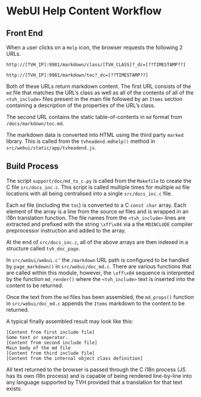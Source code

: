 # WebUI Help Content Workflow

## Front End

When a user clicks on a `Help` icon, the browser requests the following 2 URLs.

`http://[TVH_IP]:9981/markdown/class/[TVH_CLASS]?_dc=[??TIMESTAMP??]`

`http://[TVH_IP]:9981/markdown/toc?_dc=[??TIMESTAMP??]`

Both of these URLs return markdown content. The first URL consists of the `md` file that matches the URL’s class as well as all of the contents of all of the `<tvh_include>` files present in the main file followed by an `Items` section containing a description of the properties of the URL’s class.

The second URL contains the static table-of-contents in `md` format from `/docs/markdown/toc.md`.

The markdown data is converted into HTML using the third party `marked` library. This is called from the `tvheadend.mdhelp()` method in `src/webui/static/app/tvheadend.js`.

## Build Process

The script `support/doc/md_to_c.py` is called from the `Makefile` to create the C file `src/docs_inc.c`. This script is called multiple times for multiple `md` file locations with all being centralised into a single `src/docs_inc.c` file.

Each `md` file (including the `toc`) is converted to a C `const char` array. Each element of the array is a line from the source `md` files and is wrapped in an i18n translation function. The file names from the `<tvh_include>` lines are extracted and prefixed with the string `\xff\x04` via a the `MDINCLUDE` compiler preprocessor instruction and added to the array.

At the end of `src/docs_inc.c`, all of the above arrays are then indexed in a structure called `tvh_doc_page`.

In `src/webui/webui.c’` the `/markdown` URL path is configured to be handled by `page_markdown()` in `src/webui/doc_md.c`. There are various functions that are called within this module, however, the `\xff\x04` sequence is interpreted by the function `md_render()` where the `<tvh_include>` text is inserted into the content to be returned.

Once the text from the `md` files has been assembled, the `md_props()` function in `src/webui/doc_md.c` appends the `Items` markdown to the content to be returned.

A typical finally assembled result may look like this:

`[Content from first include file]`\
`Some text or seperator.`\
`[Content from second include file]`\
`Main body of the md file`\
`[Content from third include file]`\
`[Content from the internal object class definition]`

All text returned to the browser is passed through the C i18n process (JS has its own i18n process) and is capable of being rendered line-by-line into any language supported by TVH provided that a translation for that text exists.
